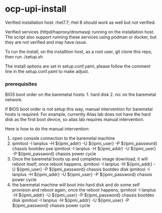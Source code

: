 # ocp-upi-install

Verified installation host: rhel7.7; rhel 8 should work as well but not verified.

Verified services (httpd/haproxy/dnsmasq) running on the installation host. The script also support running these services
using podman or docker, but they are not verified and may have issue.

To run the install, on the installtion host, as a root user, git clone this repo, then run ./setup.sh

The install options are set in setup.conf.yaml, please follow the comment line in the setup.conf.yaml to make adjust.

### prerequisites

BIOS boot order on the baremetal hosts: 1. hard disk 2. nic on the baremetal network. 

If BIOS boot order is not setup this way, manual intervention for baremetal hosts is required. For example, 
currently Alias lab does not have  the hard disk as the first boot device, so alias lab requires manual intervention. 

Here is how to do the manual intervention:

1. open console connection to the baremetal machine
2. ipmitool -I lanplus -H ${ipmi_addr} -U ${ipmi_user} -P ${ipmi_password} chassis bootdev pxe
   ipmitool -I lanplus -H ${ipmi_addr} -U ${ipmi_user} -P ${ipmi_password} chassis power cycle
3. Once the baremetal boots up and completes image download, it will reboot itself; once reboot happens,
   ipmitool -I lanplus -H ${ipmi_addr} -U ${ipmi_user} -P ${ipmi_password} chassis bootdev disk
   ipmitool -I lanplus -H ${ipmi_addr} -U ${ipmi_user} -P ${ipmi_password} chassis power cycle
4. the baremetal machine will boot into hard disk and do some self provision and reboot again, once the reboot happens,
   ipmitool -I lanplus -H ${ipmi_addr} -U ${ipmi_user} -P ${ipmi_password} chassis bootdev disk
   ipmitool -I lanplus -H ${ipmi_addr} -U ${ipmi_user} -P ${ipmi_password} chassis power cycle





